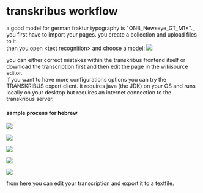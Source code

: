 # transkribus workflow
a good model for german fraktur typography is "ONB\_Newseye\_GT\_M1+".\_  
you first have to import your pages. you create a collection and upload files to it.  
then you open \<text recognition\> and choose a model:
![][image-1]

you can either correct mistakes within the transkribus frontend itself or download the transcription first and then edit the page in the wikisource editor.  
if you want to have more configurations options you can try the TRANSKRIBUS expert client. it requires java (the JDK) on your OS and runs locally on your desktop but requires an internet connection to the transkribus server. 
#### sample process for hebrew
![][image-2]

![][image-3]

![][image-4]

![][image-5]

![][image-6]

from here you can edit your transcription and export it to a textfile.

[image-1]:	mdb-trans-001.png
[image-2]:	transivrit01.jpg
[image-3]:	transivrit02.jpg
[image-4]:	transivrit03.jpg
[image-5]:	transivrit04.jpg
[image-6]:	transivrit05.jpg